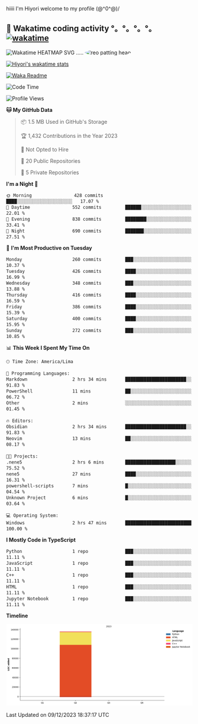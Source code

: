 hiiii I'm Hiyori welcome to my profile \(@^0^@)/

## 🦄 Wakatime coding activity °。°。°。°。[![wakatime](https://wakatime.com/badge/user/49dba2c5-26e1-43a7-9d07-e0f8613d1227.svg)](https://wakatime.com/@49dba2c5-26e1-43a7-9d07-e0f8613d1227) 
<img src="https://wakatime.com/share/@ziajoriii7/ef87015d-57e0-4afb-bb56-1a99a24ea312.svg" width="600" alt="Wakatime HEATMAP SVG"/> ..... <img src="https://i.postimg.cc/RFM2CQFY/reo-patting.webp" alt="reo patting head" width="200" style="border-radius: 50%;">

 [![Hiyori's wakatime stats](https://github-readme-stats.vercel.app/api/wakatime?username=ziajoriii7&theme=buefy&range=last_year&is_including_today=true&layout=compact&hide=markdown)](https://github.com/anuraghazra/github-readme-stats)
 

[![Waka Readme](https://github.com/hiyorijl/hiyorijl/actions/workflows/Waka%20Readme.yml/badge.svg)](https://github.com/hiyorijl/hiyorijl/actions/workflows/Waka%20Readme.yml)

<!--START_SECTION:waka-->
![Code Time](http://img.shields.io/badge/Code%20Time-503%20hrs%2045%20mins-blue)

![Profile Views](http://img.shields.io/badge/Profile%20Views-0-blue)

**🐱 My GitHub Data** 

> 📦 1.5 MB Used in GitHub's Storage 
 > 
> 🏆 1,432 Contributions in the Year 2023
 > 
> 🚫 Not Opted to Hire
 > 
> 📜 20 Public Repositories 
 > 
> 🔑 5 Private Repositories 
 > 
**I'm a Night 🦉** 

```text
🌞 Morning                428 commits         ████░░░░░░░░░░░░░░░░░░░░░   17.07 % 
🌆 Daytime                552 commits         ██████░░░░░░░░░░░░░░░░░░░   22.01 % 
🌃 Evening                838 commits         ████████░░░░░░░░░░░░░░░░░   33.41 % 
🌙 Night                  690 commits         ███████░░░░░░░░░░░░░░░░░░   27.51 % 
```
📅 **I'm Most Productive on Tuesday** 

```text
Monday                   260 commits         ███░░░░░░░░░░░░░░░░░░░░░░   10.37 % 
Tuesday                  426 commits         ████░░░░░░░░░░░░░░░░░░░░░   16.99 % 
Wednesday                348 commits         ███░░░░░░░░░░░░░░░░░░░░░░   13.88 % 
Thursday                 416 commits         ████░░░░░░░░░░░░░░░░░░░░░   16.59 % 
Friday                   386 commits         ████░░░░░░░░░░░░░░░░░░░░░   15.39 % 
Saturday                 400 commits         ████░░░░░░░░░░░░░░░░░░░░░   15.95 % 
Sunday                   272 commits         ███░░░░░░░░░░░░░░░░░░░░░░   10.85 % 
```


📊 **This Week I Spent My Time On** 

```text
🕑︎ Time Zone: America/Lima

💬 Programming Languages: 
Markdown                 2 hrs 34 mins       ███████████████████████░░   91.83 % 
PowerShell               11 mins             ██░░░░░░░░░░░░░░░░░░░░░░░   06.72 % 
Other                    2 mins              ░░░░░░░░░░░░░░░░░░░░░░░░░   01.45 % 

🔥 Editors: 
Obsidian                 2 hrs 34 mins       ███████████████████████░░   91.83 % 
Neovim                   13 mins             ██░░░░░░░░░░░░░░░░░░░░░░░   08.17 % 

🐱‍💻 Projects: 
.nene5                   2 hrs 6 mins        ███████████████████░░░░░░   75.52 % 
nene5                    27 mins             ████░░░░░░░░░░░░░░░░░░░░░   16.31 % 
powershell-scripts       7 mins              █░░░░░░░░░░░░░░░░░░░░░░░░   04.54 % 
Unknown Project          6 mins              █░░░░░░░░░░░░░░░░░░░░░░░░   03.64 % 

💻 Operating System: 
Windows                  2 hrs 47 mins       █████████████████████████   100.00 % 
```

**I Mostly Code in TypeScript** 

```text
Python                   1 repo              ███░░░░░░░░░░░░░░░░░░░░░░   11.11 % 
JavaScript               1 repo              ███░░░░░░░░░░░░░░░░░░░░░░   11.11 % 
C++                      1 repo              ███░░░░░░░░░░░░░░░░░░░░░░   11.11 % 
HTML                     1 repo              ███░░░░░░░░░░░░░░░░░░░░░░   11.11 % 
Jupyter Notebook         1 repo              ███░░░░░░░░░░░░░░░░░░░░░░   11.11 % 
```



**Timeline**

![Lines of Code chart](https://raw.githubusercontent.com/hiyorijl/hiyorijl/main/assets/bar_graph.png)


 Last Updated on 09/12/2023 18:37:17 UTC
<!--END_SECTION:waka-->

